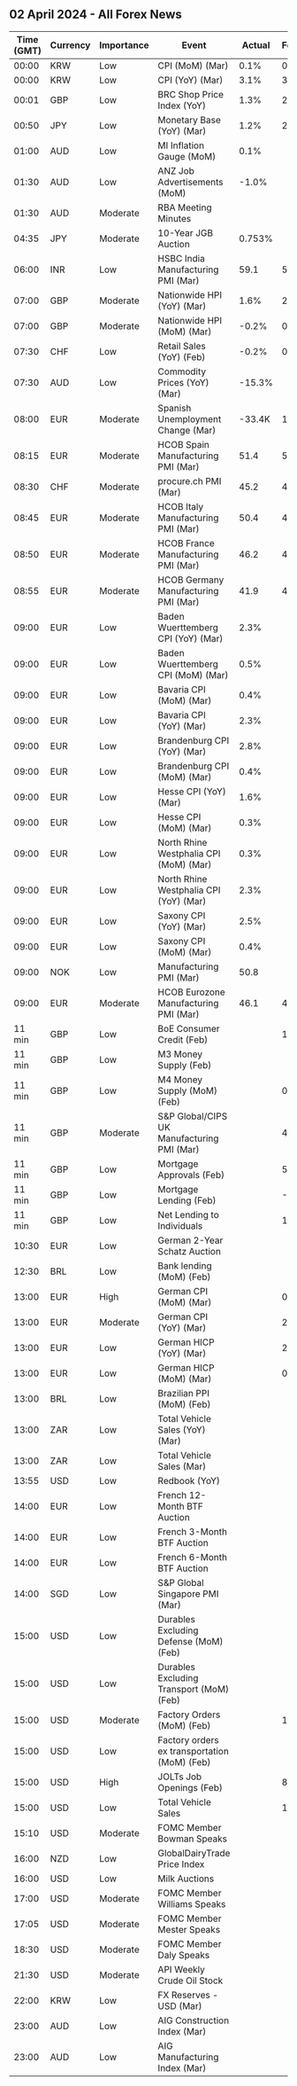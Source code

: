 ## 02 April 2024 - All Forex News

| Time (GMT) | Currency | Importance | Event | Actual | Forecast | Previous |
|------|----------|------------|-------|--------|----------|----------|
| 00:00 | KRW | Low | CPI (MoM) (Mar) | 0.1% | 0.3% | 0.5% |
| 00:00 | KRW | Low | CPI (YoY) (Mar) | 3.1% | 3.1% | 3.1% |
| 00:01 | GBP | Low | BRC Shop Price Index (YoY) | 1.3% | 2.2% | 2.5% |
| 00:50 | JPY | Low | Monetary Base (YoY) (Mar) | 1.2% | 2.5% | 2.1% |
| 01:00 | AUD | Low | MI Inflation Gauge (MoM) | 0.1% |  | -0.1% |
| 01:30 | AUD | Low | ANZ Job Advertisements (MoM) | -1.0% |  | -2.1% |
| 01:30 | AUD | Moderate | RBA Meeting Minutes |  |  |  |
| 04:35 | JPY | Moderate | 10-Year JGB Auction | 0.753% |  | 0.718% |
| 06:00 | INR | Low | HSBC India Manufacturing PMI (Mar) | 59.1 | 59.2 | 56.9 |
| 07:00 | GBP | Moderate | Nationwide HPI (YoY) (Mar) | 1.6% | 2.4% | 1.2% |
| 07:00 | GBP | Moderate | Nationwide HPI (MoM) (Mar) | -0.2% | 0.4% | 0.7% |
| 07:30 | CHF | Low | Retail Sales (YoY) (Feb) | -0.2% | 0.4% | 0.3% |
| 07:30 | AUD | Low | Commodity Prices (YoY) (Mar) | -15.3% |  | -15.3% |
| 08:00 | EUR | Moderate | Spanish Unemployment Change (Mar) | -33.4K | 10.0K | -7.5K |
| 08:15 | EUR | Moderate | HCOB Spain Manufacturing PMI (Mar) | 51.4 | 51.1 | 51.5 |
| 08:30 | CHF | Moderate | procure.ch PMI (Mar) | 45.2 | 45.0 | 44.0 |
| 08:45 | EUR | Moderate | HCOB Italy Manufacturing PMI (Mar) | 50.4 | 48.9 | 48.7 |
| 08:50 | EUR | Moderate | HCOB France Manufacturing PMI (Mar) | 46.2 | 45.8 | 47.1 |
| 08:55 | EUR | Moderate | HCOB Germany Manufacturing PMI (Mar) | 41.9 | 41.6 | 42.5 |
| 09:00 | EUR | Low | Baden Wuerttemberg CPI (YoY) (Mar) | 2.3% |  | 2.7% |
| 09:00 | EUR | Low | Baden Wuerttemberg CPI (MoM) (Mar) | 0.5% |  | 0.3% |
| 09:00 | EUR | Low | Bavaria CPI (MoM) (Mar) | 0.4% |  | 0.5% |
| 09:00 | EUR | Low | Bavaria CPI (YoY) (Mar) | 2.3% |  | 2.6% |
| 09:00 | EUR | Low | Brandenburg CPI (YoY) (Mar) | 2.8% |  | 3.5% |
| 09:00 | EUR | Low | Brandenburg CPI (MoM) (Mar) | 0.4% |  | 0.5% |
| 09:00 | EUR | Low | Hesse CPI (YoY) (Mar) | 1.6% |  | 2.1% |
| 09:00 | EUR | Low | Hesse CPI (MoM) (Mar) | 0.3% |  | 0.5% |
| 09:00 | EUR | Low | North Rhine Westphalia CPI (MoM) (Mar) | 0.3% |  | 0.6% |
| 09:00 | EUR | Low | North Rhine Westphalia CPI (YoY) (Mar) | 2.3% |  | 2.6% |
| 09:00 | EUR | Low | Saxony CPI (YoY) (Mar) | 2.5% |  | 3.0% |
| 09:00 | EUR | Low | Saxony CPI (MoM) (Mar) | 0.4% |  | 0.3% |
| 09:00 | NOK | Low | Manufacturing PMI (Mar) | 50.8 |  | 52.0 |
| 09:00 | EUR | Moderate | HCOB Eurozone Manufacturing PMI (Mar) | 46.1 | 45.7 | 46.5 |
| 11 min | GBP | Low | BoE Consumer Credit (Feb) |  | 1.600B | 1.877B |
| 11 min | GBP | Low | M3 Money Supply (Feb) |  |  | 2,993.9B |
| 11 min | GBP | Low | M4 Money Supply (MoM) (Feb) |  | 0.2% | -0.1% |
| 11 min | GBP | Moderate | S&P Global/CIPS UK Manufacturing PMI (Mar) |  | 49.9 | 47.5 |
| 11 min | GBP | Low | Mortgage Approvals (Feb) |  | 57.00K | 55.23K |
| 11 min | GBP | Low | Mortgage Lending (Feb) |  | -0.15B | -1.09B |
| 11 min | GBP | Low | Net Lending to Individuals |  | 1.200B | 0.791B |
| 10:30 | EUR | Low | German 2-Year Schatz Auction |  |  | 2.800% |
| 12:30 | BRL | Low | Bank lending (MoM) (Feb) |  |  | -0.3% |
| 13:00 | EUR | High | German CPI (MoM) (Mar) |  | 0.5% | 0.4% |
| 13:00 | EUR | Moderate | German CPI (YoY) (Mar) |  | 2.2% | 2.5% |
| 13:00 | EUR | Low | German HICP (YoY) (Mar) |  | 2.4% | 2.7% |
| 13:00 | EUR | Low | German HICP (MoM) (Mar) |  | 0.7% | 0.6% |
| 13:00 | BRL | Low | Brazilian PPI (MoM) (Feb) |  |  | -0.31% |
| 13:00 | ZAR | Low | Total Vehicle Sales (YoY) (Mar) |  |  | -0.90% |
| 13:00 | ZAR | Low | Total Vehicle Sales (Mar) |  |  | 44.75K |
| 13:55 | USD | Low | Redbook (YoY) |  |  | 3.9% |
| 14:00 | EUR | Low | French 12-Month BTF Auction |  |  | 3.436% |
| 14:00 | EUR | Low | French 3-Month BTF Auction |  |  | 3.844% |
| 14:00 | EUR | Low | French 6-Month BTF Auction |  |  | 3.690% |
| 14:00 | SGD | Low | S&P Global Singapore PMI (Mar) |  |  | 50.6 |
| 15:00 | USD | Low | Durables Excluding Defense (MoM) (Feb) |  |  | 2.2% |
| 15:00 | USD | Low | Durables Excluding Transport (MoM) (Feb) |  |  | -0.4% |
| 15:00 | USD | Moderate | Factory Orders (MoM) (Feb) |  | 1.1% | -3.6% |
| 15:00 | USD | Low | Factory orders ex transportation (MoM) (Feb) |  |  | -0.8% |
| 15:00 | USD | High | JOLTs Job Openings (Feb) |  | 8.760M | 8.863M |
| 15:00 | USD | Low | Total Vehicle Sales |  | 15.90M | 15.81M |
| 15:10 | USD | Moderate | FOMC Member Bowman Speaks |  |  |  |
| 16:00 | NZD | Low | GlobalDairyTrade Price Index |  |  | -2.8% |
| 16:00 | USD | Low | Milk Auctions |  |  | 3,497.0 |
| 17:00 | USD | Moderate | FOMC Member Williams Speaks |  |  |  |
| 17:05 | USD | Moderate | FOMC Member Mester Speaks |  |  |  |
| 18:30 | USD | Moderate | FOMC Member Daly Speaks |  |  |  |
| 21:30 | USD | Moderate | API Weekly Crude Oil Stock |  |  | 9.337M |
| 22:00 | KRW | Low | FX Reserves - USD (Mar) |  |  | 415.73B |
| 23:00 | AUD | Low | AIG Construction Index (Mar) |  |  | -18.4 |
| 23:00 | AUD | Low | AIG Manufacturing Index (Mar) |  |  | -12.6 |
